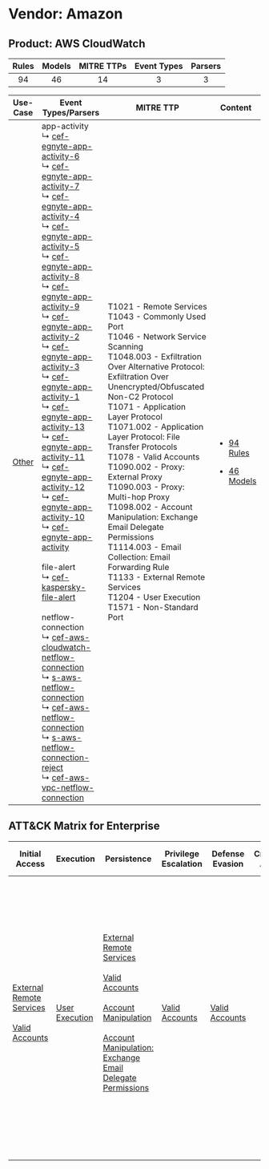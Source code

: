 Vendor: Amazon
==============
Product: AWS CloudWatch
-----------------------
| Rules | Models | MITRE TTPs | Event Types | Parsers |
|:-----:|:------:|:----------:|:-----------:|:-------:|
|  94   |   46   |     14     |      3      |    3    |

|                Use-Case                | Event Types/Parsers                                                                                                                                                                                                                                                                                                                                                                                                                                                                                                                                                                                                                                                                                                                                                                                                                                                                                                                                                                                                                                                                                                                                                                                                                                                                                                                                                                                                                                                                                                                                                                                                                                                                                                                                                                                                                                                                                     | MITRE TTP                                                                                                                                                                                                                                                                                                                                                                                                                                                                                                                                                                                                                                              | Content                                                                                                  |
|:--------------------------------------:| ------------------------------------------------------------------------------------------------------------------------------------------------------------------------------------------------------------------------------------------------------------------------------------------------------------------------------------------------------------------------------------------------------------------------------------------------------------------------------------------------------------------------------------------------------------------------------------------------------------------------------------------------------------------------------------------------------------------------------------------------------------------------------------------------------------------------------------------------------------------------------------------------------------------------------------------------------------------------------------------------------------------------------------------------------------------------------------------------------------------------------------------------------------------------------------------------------------------------------------------------------------------------------------------------------------------------------------------------------------------------------------------------------------------------------------------------------------------------------------------------------------------------------------------------------------------------------------------------------------------------------------------------------------------------------------------------------------------------------------------------------------------------------------------------------------------------------------------------------------------------------------------------------- | ------------------------------------------------------------------------------------------------------------------------------------------------------------------------------------------------------------------------------------------------------------------------------------------------------------------------------------------------------------------------------------------------------------------------------------------------------------------------------------------------------------------------------------------------------------------------------------------------------------------------------------------------------ | -------------------------------------------------------------------------------------------------------- |
| [Other](../../../UseCases/uc_other.md) |  app-activity<br> ↳ [cef-egnyte-app-activity-6](Parsers/parserContent_cef-egnyte-app-activity-6.md)<br> ↳ [cef-egnyte-app-activity-7](Parsers/parserContent_cef-egnyte-app-activity-7.md)<br> ↳ [cef-egnyte-app-activity-4](Parsers/parserContent_cef-egnyte-app-activity-4.md)<br> ↳ [cef-egnyte-app-activity-5](Parsers/parserContent_cef-egnyte-app-activity-5.md)<br> ↳ [cef-egnyte-app-activity-8](Parsers/parserContent_cef-egnyte-app-activity-8.md)<br> ↳ [cef-egnyte-app-activity-9](Parsers/parserContent_cef-egnyte-app-activity-9.md)<br> ↳ [cef-egnyte-app-activity-2](Parsers/parserContent_cef-egnyte-app-activity-2.md)<br> ↳ [cef-egnyte-app-activity-3](Parsers/parserContent_cef-egnyte-app-activity-3.md)<br> ↳ [cef-egnyte-app-activity-1](Parsers/parserContent_cef-egnyte-app-activity-1.md)<br> ↳ [cef-egnyte-app-activity-13](Parsers/parserContent_cef-egnyte-app-activity-13.md)<br> ↳ [cef-egnyte-app-activity-11](Parsers/parserContent_cef-egnyte-app-activity-11.md)<br> ↳ [cef-egnyte-app-activity-12](Parsers/parserContent_cef-egnyte-app-activity-12.md)<br> ↳ [cef-egnyte-app-activity-10](Parsers/parserContent_cef-egnyte-app-activity-10.md)<br> ↳ [cef-egnyte-app-activity](Parsers/parserContent_cef-egnyte-app-activity.md)<br><br> file-alert<br> ↳ [cef-kaspersky-file-alert](Parsers/parserContent_cef-kaspersky-file-alert.md)<br><br> netflow-connection<br> ↳ [cef-aws-cloudwatch-netflow-connection](Parsers/parserContent_cef-aws-cloudwatch-netflow-connection.md)<br> ↳ [s-aws-netflow-connection](Parsers/parserContent_s-aws-netflow-connection.md)<br> ↳ [cef-aws-netflow-connection](Parsers/parserContent_cef-aws-netflow-connection.md)<br> ↳ [s-aws-netflow-connection-reject](Parsers/parserContent_s-aws-netflow-connection-reject.md)<br> ↳ [cef-aws-vpc-netflow-connection](Parsers/parserContent_cef-aws-vpc-netflow-connection.md)<br> | T1021 - Remote Services<br>T1043 - Commonly Used Port<br>T1046 - Network Service Scanning<br>T1048.003 - Exfiltration Over Alternative Protocol: Exfiltration Over Unencrypted/Obfuscated Non-C2 Protocol<br>T1071 - Application Layer Protocol<br>T1071.002 - Application Layer Protocol: File Transfer Protocols<br>T1078 - Valid Accounts<br>T1090.002 - Proxy: External Proxy<br>T1090.003 - Proxy: Multi-hop Proxy<br>T1098.002 - Account Manipulation: Exchange Email Delegate Permissions<br>T1114.003 - Email Collection: Email Forwarding Rule<br>T1133 - External Remote Services<br>T1204 - User Execution<br>T1571 - Non-Standard Port<br> | [<ul><li>94 Rules</li></ul><ul><li>46 Models</li></ul>](Rules_Models/r_m_amazon_aws_cloudwatch_Other.md) |

ATT&CK Matrix for Enterprise
----------------------------
| Initial Access                                                                                                                                   | Execution                                                           | Persistence                                                                                                                                                                                                                                                                                                                                 | Privilege Escalation                                                | Defense Evasion                                                     | Credential Access | Discovery                                                                     | Lateral Movement                                                     | Collection                                                                                                                                                            | Command and Control                                                                                                                                                                                                                                                                                                                                                                                                                                                                                                                                             | Exfiltration                                                                                                                                                                                                                                         | Impact |
| ------------------------------------------------------------------------------------------------------------------------------------------------ | ------------------------------------------------------------------- | ------------------------------------------------------------------------------------------------------------------------------------------------------------------------------------------------------------------------------------------------------------------------------------------------------------------------------------------- | ------------------------------------------------------------------- | ------------------------------------------------------------------- | ----------------- | ----------------------------------------------------------------------------- | -------------------------------------------------------------------- | --------------------------------------------------------------------------------------------------------------------------------------------------------------------- | --------------------------------------------------------------------------------------------------------------------------------------------------------------------------------------------------------------------------------------------------------------------------------------------------------------------------------------------------------------------------------------------------------------------------------------------------------------------------------------------------------------------------------------------------------------- | ---------------------------------------------------------------------------------------------------------------------------------------------------------------------------------------------------------------------------------------------------- | ------ |
| [External Remote Services](https://attack.mitre.org/techniques/T1133)<br><br>[Valid Accounts](https://attack.mitre.org/techniques/T1078)<br><br> | [User Execution](https://attack.mitre.org/techniques/T1204)<br><br> | [External Remote Services](https://attack.mitre.org/techniques/T1133)<br><br>[Valid Accounts](https://attack.mitre.org/techniques/T1078)<br><br>[Account Manipulation](https://attack.mitre.org/techniques/T1098)<br><br>[Account Manipulation: Exchange Email Delegate Permissions](https://attack.mitre.org/techniques/T1098/002)<br><br> | [Valid Accounts](https://attack.mitre.org/techniques/T1078)<br><br> | [Valid Accounts](https://attack.mitre.org/techniques/T1078)<br><br> |                   | [Network Service Scanning](https://attack.mitre.org/techniques/T1046)<br><br> | [Remote Services](https://attack.mitre.org/techniques/T1021)<br><br> | [Email Collection](https://attack.mitre.org/techniques/T1114)<br><br>[Email Collection: Email Forwarding Rule](https://attack.mitre.org/techniques/T1114/003)<br><br> | [Non-Standard Port](https://attack.mitre.org/techniques/T1571)<br><br>[Commonly Used Port](https://attack.mitre.org/techniques/T1043)<br><br>[Application Layer Protocol: File Transfer Protocols](https://attack.mitre.org/techniques/T1071/002)<br><br>[Proxy: Multi-hop Proxy](https://attack.mitre.org/techniques/T1090/003)<br><br>[Proxy: External Proxy](https://attack.mitre.org/techniques/T1090/002)<br><br>[Application Layer Protocol](https://attack.mitre.org/techniques/T1071)<br><br>[Proxy](https://attack.mitre.org/techniques/T1090)<br><br> | [Exfiltration Over Alternative Protocol](https://attack.mitre.org/techniques/T1048)<br><br>[Exfiltration Over Alternative Protocol: Exfiltration Over Unencrypted/Obfuscated Non-C2 Protocol](https://attack.mitre.org/techniques/T1048/003)<br><br> |        |